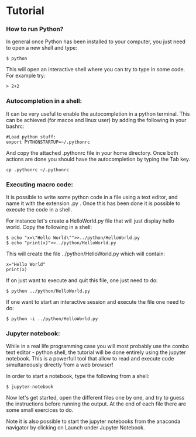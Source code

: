 # Tutorial

### How to run Python?

In general once Python has been installed to your computer, you just need to open a new shell and type:

```
$ python
```

This will open an interactive shell where you can try to type in some code. For example try:

```
> 2+2
```


### Autocompletion in a shell:

It can be very useful to enable the autocompletion in a python terminal. This can be achieved (for macos and linux user) by adding the following in your bashrc:

```
#Load python stuff:
export PYTHONSTARTUP=~/.pythonrc
```
And copy the attached .pythonrc file in your home directory. Once both actions are done you should have the autocompletion by typing the Tab key.

```
cp .pythonrc ~/.pythonrc
```
### Executing macro code:

It is possible to write some python code in a file using a text editor, and name it with the extension .py . Once this has been done it is possible to execute the code in a shell.

For instance let's create a HelloWorld.py file that will just display hello world. Copy the following in a shell:

```
$ echo "x=\"Hello World\"">>../python/HelloWorld.py
$ echo "print(x)">>../python/HelloWorld.py
```

This will create the file ../python/HelloWorld.py which will contain:
```
x="Hello World"
print(x)
```

If on just want to execute and quit this file, one just need to do:
```
$ python ../python/HelloWorld.py
```

If one want to start an interactive session and execute the file one need to do:

```
$ python -i ../python/HelloWorld.py
```

### Jupyter notebook:

While in a real life programming case you will most probably use the combo text editor - python shell, the tutorial will be done entirely using the jupyter notebook. This is a powerfull tool that allow to read and execute code simultaneously directly from a web browser!

In order to start a notebook, type the following from a shell:
```
$ jupyter-notebook
```

Now let's get started, open the different files one by one, and try to guess the instructions before running the output. At the end of each file there are some small exercices to do.

Note it is also possible to start the jupyter notebooks from the anaconda navigator by clicking on Launch under Jupyter Notebook.




